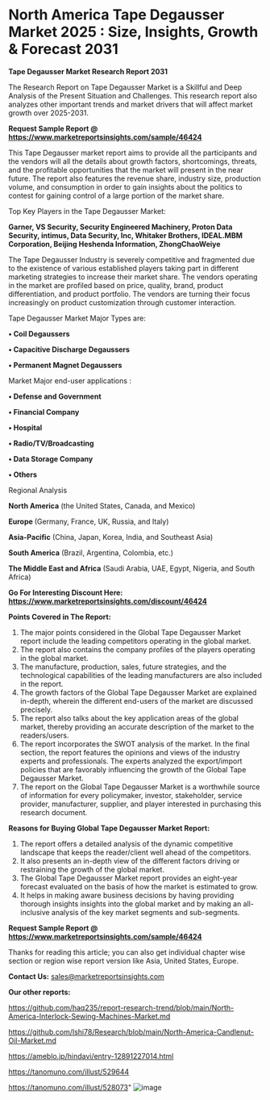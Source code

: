 # North America Tape Degausser Market 2025 : Size, Insights, Growth & Forecast 2031

<strong>Tape Degausser Market Research Report 2031</strong>

The Research Report on Tape Degausser Market is a Skillful and Deep Analysis of the Present Situation and Challenges. This research report also analyzes other important trends and market drivers that will affect market growth over 2025-2031.

<strong>Request Sample Report @ <a href=https://www.marketreportsinsights.com/sample/46424>https://www.marketreportsinsights.com/sample/46424</a></strong>

This Tape Degausser market report aims to provide all the participants and the vendors will all the details about growth factors, shortcomings, threats, and the profitable opportunities that the market will present in the near future. The report also features the revenue share, industry size, production volume, and consumption in order to gain insights about the politics to contest for gaining control of a large portion of the market share.

Top Key Players in the Tape Degausser Market:

<strong>Garner, VS Security, Security Engineered Machinery, Proton Data Security, intimus, Data Security, Inc, Whitaker Brothers, IDEAL.MBM Corporation, Beijing Heshenda Information, ZhongChaoWeiye</strong>

The Tape Degausser Industry is severely competitive and fragmented due to the existence of various established players taking part in different marketing strategies to increase their market share. The vendors operating in the market are profiled based on price, quality, brand, product differentiation, and product portfolio. The vendors are turning their focus increasingly on product customization through customer interaction.

Tape Degausser Market Major Types are:

<strong>•  Coil Degaussers

•  Capacitive Discharge Degaussers

•  Permanent Magnet Degaussers</strong>

Market Major end-user applications :

<strong>•  Defense and Government

•  Financial Company

•  Hospital

•  Radio/TV/Broadcasting

•  Data Storage Company

•  Others</strong>

Regional Analysis

</u><strong><b>North America</b></strong> (the United States, Canada, and Mexico)

<strong><b>Europe </b></strong>(Germany, France, UK, Russia, and Italy)

<strong><b>Asia-Pacific</b></strong> (China, Japan, Korea, India, and Southeast Asia)

<strong><b>South America</b></strong> (Brazil, Argentina, Colombia, etc.)

<strong><b>The Middle East and Africa</b></strong> (Saudi Arabia, UAE, Egypt, Nigeria, and South Africa)

<strong>Go For Interesting Discount Here: <a href=https://www.marketreportsinsights.com/discount/46424>https://www.marketreportsinsights.com/discount/46424</a></strong>

<strong>Points Covered in The Report:</strong>
<ol>
  <li>The major points considered in the Global Tape Degausser Market report include the leading competitors operating in the global market.</li>
  <li>The report also contains the company profiles of the players operating in the global market.</li>
  <li>The manufacture, production, sales, future strategies, and the technological capabilities of the leading manufacturers are also included in the report.</li>
  <li>The growth factors of the Global Tape Degausser Market are explained in-depth, wherein the different end-users of the market are discussed precisely.</li>
  <li>The report also talks about the key application areas of the global market, thereby providing an accurate description of the market to the readers/users.</li>
  <li>The report incorporates the SWOT analysis of the market. In the final section, the report features the opinions and views of the industry experts and professionals. The experts analyzed the export/import policies that are favorably influencing the growth of the Global Tape Degausser Market.</li>
  <li>The report on the Global Tape Degausser Market is a worthwhile source of information for every policymaker, investor, stakeholder, service provider, manufacturer, supplier, and player interested in purchasing this research document.</li>
</ol>
<strong>Reasons for Buying Global Tape Degausser Market Report:</strong>

<ol>
  <li>The report offers a detailed analysis of the dynamic competitive landscape that keeps the reader/client well ahead of the competitors.</li>
  <li>It also presents an in-depth view of the different factors driving or restraining the growth of the global market.</li>
  <li>The Global Tape Degausser Market report provides an eight-year forecast evaluated on the basis of how the market is estimated to grow.</li>
  <li>It helps in making aware business decisions by having providing thorough insights insights into the global market and by making an all-inclusive analysis of the key market segments and sub-segments.</li>
</ol>
<strong>Request Sample Report @ <a href=https://www.marketreportsinsights.com/sample/46424>https://www.marketreportsinsights.com/sample/46424</a></strong>


Thanks for reading this article; you can also get individual chapter wise section or region wise report version like Asia, United States, Europe.

<strong>Contact Us:</strong>
sales@marketreportsinsights.com

<strong>Our other reports:</strong>

<a href=https://github.com/haq235/report-research-trend/blob/main/North-America-Interlock-Sewing-Machines-Market.md>https://github.com/haq235/report-research-trend/blob/main/North-America-Interlock-Sewing-Machines-Market.md</a>

<a href=https://github.com/Ishi78/Research/blob/main/North-America-Candlenut-Oil-Market.md>https://github.com/Ishi78/Research/blob/main/North-America-Candlenut-Oil-Market.md</a>

<a href=https://ameblo.jp/hindavi/entry-12891227014.html>https://ameblo.jp/hindavi/entry-12891227014.html</a>

<a href=https://tanomuno.com/illust/529644>https://tanomuno.com/illust/529644</a>

<a href=https://tanomuno.com/illust/528073>https://tanomuno.com/illust/528073</a>"
![image](https://github.com/user-attachments/assets/416d3f6b-170c-4826-88b9-0ab7a8e92cc9)
